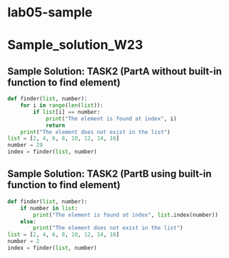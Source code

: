 # lab05-sample
# Sample_solution_W23

## Sample Solution: TASK2 (PartA without built-in function to find element)
 
```python
def finder(list, number):
    for i in range(len(list)):
        if list[i] == number:
            print("The element is found at index", i)
            return
    print("The element does not exist in the list")
list = [2, 4, 6, 8, 10, 12, 14, 16]
number = 29
index = finder(list, number)
```


## Sample Solution: TASK2 (PartB using built-in function to find element)
 
```python
def finder(list, number):
    if number in list:
        print("The element is found at index", list.index(number))
    else:
        print("The element does not exist in the list")
list = [2, 4, 6, 8, 10, 12, 14, 16]
number = 2
index = finder(list, number)
```
